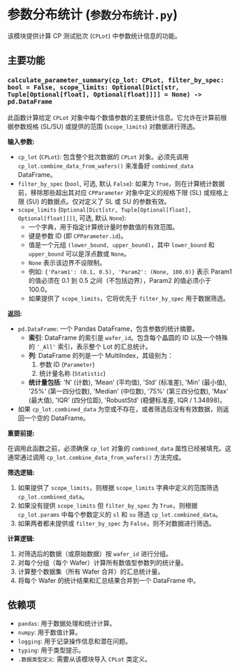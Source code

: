 # 参数分布统计 (`参数分布统计.py`)

该模块提供计算 CP 测试批次 (`CPLot`) 中参数统计信息的功能。

## 主要功能

### `calculate_parameter_summary(cp_lot: CPLot, filter_by_spec: bool = False, scope_limits: Optional[Dict[str, Tuple[Optional[float], Optional[float]]]] = None) -> pd.DataFrame`

此函数计算给定 `CPLot` 对象中每个数值参数的主要统计信息。它允许在计算前根据参数规格 (SL/SU) 或提供的范围 (`scope_limits`) 对数据进行筛选。

**输入参数:**

*   `cp_lot` (`CPLot`): 包含整个批次数据的 `CPLot` 对象。必须先调用 `cp_lot.combine_data_from_wafers()` 来准备好 `combined_data` DataFrame。
*   `filter_by_spec` (`bool`, 可选, 默认 `False`): 如果为 `True`，则在计算统计数据前，移除那些超出其对应 `CPParameter` 对象中定义的规格下限 (SL) 或规格上限 (SU) 的数据点。仅对定义了 SL 或 SU 的参数有效。
*   `scope_limits` (`Optional[Dict[str, Tuple[Optional[float], Optional[float]]]]`, 可选, 默认 `None`):
    *   一个字典，用于指定计算统计量时参数值的有效范围。
    *   键是参数 ID (即 `CPParameter.id`)。
    *   值是一个元组 `(lower_bound, upper_bound)`，其中 `lower_bound` 和 `upper_bound` 可以是浮点数或 `None`。
    *   `None` 表示该边界不设限制。
    *   例如: `{'Param1': (0.1, 0.5), 'Param2': (None, 100.0)}` 表示 Param1 的值必须在 0.1 到 0.5 之间（不包括边界），Param2 的值必须小于 100.0。
    *   如果提供了 `scope_limits`，它将优先于 `filter_by_spec` 用于数据筛选。

**返回:**

*   `pd.DataFrame`: 一个 Pandas DataFrame，包含参数的统计摘要。
    *   **索引**: DataFrame 的索引是 `wafer_id`。包含每个晶圆的 ID 以及一个特殊的 `'_All'` 索引，表示整个 Lot 的汇总统计。
    *   **列**: DataFrame 的列是一个 MultiIndex，其级别为：
        1.  参数 ID (`Parameter`)
        2.  统计量名称 (`Statistic`)
    *   **统计量包括**: 'N' (计数), 'Mean' (平均值), 'Std' (标准差), 'Min' (最小值), '25%' (第一四分位数), 'Median' (中位数), '75%' (第三四分位数), 'Max' (最大值), 'IQR' (四分位距), 'RobustStd' (稳健标准差, IQR / 1.34898)。
*   如果 `cp_lot.combined_data` 为空或不存在，或者筛选后没有有效数据，则返回一个空的 DataFrame。

**重要前提:**

在调用此函数之前，必须确保 `cp_lot` 对象的 `combined_data` 属性已经被填充。这通常通过调用 `cp_lot.combine_data_from_wafers()` 方法完成。

**筛选逻辑:**

1.  如果提供了 `scope_limits`，则根据 `scope_limits` 字典中定义的范围筛选 `cp_lot.combined_data`。
2.  如果没有提供 `scope_limits` 但 `filter_by_spec` 为 `True`，则根据 `cp_lot.params` 中每个参数定义的 `sl` 和 `su` 筛选 `cp_lot.combined_data`。
3.  如果两者都未提供或 `filter_by_spec` 为 `False`，则不对数据进行筛选。

**计算逻辑:**

1.  对筛选后的数据（或原始数据）按 `wafer_id` 进行分组。
2.  对每个分组（每个 Wafer）计算所有数值型参数列的统计量。
3.  计算整个数据集（所有 Wafer 合并）的汇总统计量。
4.  将每个 Wafer 的统计结果和汇总结果合并到一个 DataFrame 中。

## 依赖项

*   `pandas`: 用于数据处理和统计计算。
*   `numpy`: 用于数值计算。
*   `logging`: 用于记录操作信息和潜在问题。
*   `typing`: 用于类型提示。
*   `.数据类型定义`: 需要从该模块导入 `CPLot` 类定义。 